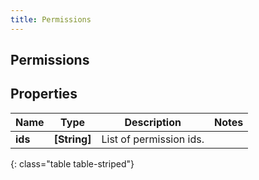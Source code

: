 ```yaml
---
title: Permissions
---
```

## Permissions

## Properties

|Name | Type | Description | Notes|
|------------ | ------------- | ------------- | -------------|
| **ids** | **[String]** | List of permission ids. | |
{: class="table table-striped"}


